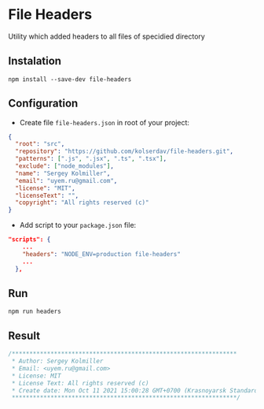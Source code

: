 # File Headers

Utility which added headers to all files of specidied directory

## Instalation

```
npm install --save-dev file-headers
```

## Configuration

- Create file `file-headers.json` in root of your project:

```json
{
  "root": "src",
  "repository": "https://github.com/kolserdav/file-headers.git",
  "patterns": [".js", ".jsx", ".ts", ".tsx"],
  "exclude": ["node_modules"],
  "name": "Sergey Kolmiller",
  "email": "uyem.ru@gmail.com",
  "license": "MIT",
  "licenseText": "",
  "copyright": "All rights reserved (c)"
}
```

- Add script to your `package.json` file:

```json
"scripts": {
    ...
    "headers": "NODE_ENV=production file-headers"
    ...
  },
```

## Run

```
npm run headers
```

## Result

```javascript
/****************************************************************
 * Author: Sergey Kolmiller
 * Email: <uyem.ru@gmail.com>
 * License: MIT
 * License Text: All rights reserved (c)
 * Create date: Mon Oct 11 2021 15:00:28 GMT+0700 (Krasnoyarsk Standard Time)
 ****************************************************************/
```
